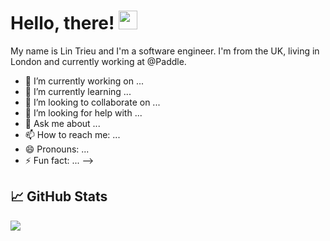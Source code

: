 # Hello, there! <img src="https://raw.githubusercontent.com/MartinHeinz/MartinHeinz/master/wave.gif" width="30px">

My name is Lin Trieu and I'm a software engineer. I'm from the UK, living in London and currently working at @Paddle. 

- 🔭 I’m currently working on ...
- 🌱 I’m currently learning ...
- 👯 I’m looking to collaborate on ...
- 🤔 I’m looking for help with ...
- 💬 Ask me about ...
- 📫 How to reach me: ...
- 😄 Pronouns: ...
- ⚡ Fun fact: ...
-->

## &#x1f4c8; GitHub Stats
<a href="https://github.com/LinTrieu/LinTrieu">
  <img align="center" src="https://github-readme-stats.vercel.app/api?username=lintrieu&count_private=true&show_icons=true&hide=contribs&theme=radical" />
</a>
